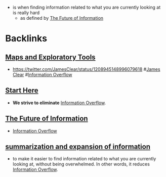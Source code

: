 - is when finding information related to what you are currently looking at is really hard
    - as defined by [The Future of Information](<The Future of Information.md>) 

# Backlinks
## [Maps and Exploratory Tools](<Maps and Exploratory Tools.md>)
- https://twitter.com/JamesClear/status/1208945148996079618 #[James Clear](<James Clear.md>) #[Information Overflow](<Information Overflow.md>)

## [Start Here](<Start Here.md>)
- **We strive to eliminate** [Information Overflow](<Information Overflow.md>).

## [The Future of Information](<The Future of Information.md>)
- [Information Overflow](<Information Overflow.md>)

## [summarization and expansion of information](<summarization and expansion of information.md>)
- to make it easier to find information related to what you are currently looking at, without being overwhelmed. In other words, it reduces [Information Overflow](<Information Overflow.md>).

